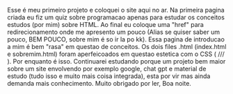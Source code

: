 Esse é meu primeiro projeto e coloquei o site aqui no ar. Na primeira pagina criada eu fiz um quiz sobre programacao apenas para estudar os conceitos estudos (por mim) sobre HTML. Ao final eu coloque uma "href" para redirecionamento onde me apresento um pouco (Alias se quiser saber um pouco, BEM POUCO, sobre mim é so ir la po kk). Essa pagina de introducao a mim é bem "rasa" em questao de conceitos. Os dois files .html (index.html e sobremim.html) foram aperfeicoados em questao estetica com o CSS ( <link rel="stylesheet" href="style.css"> /// <link rel="stylesheet" href="style2.css"> ). Por enquanto é isso. Continuarei estudando porque um projeto bem maior sobre um site envolvendo por exemplo google, chat gpt e material de estudo (tudo isso e muito mais coisa integrada), esta por vir mas ainda demanda mais conhecimento. Muito obrigado por ler, Boa noite.
